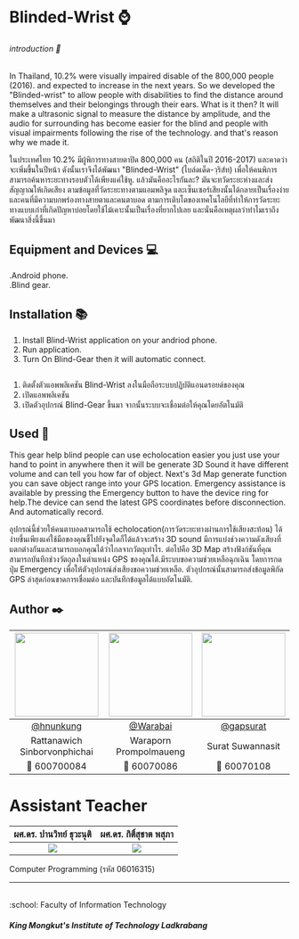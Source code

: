 
# Blinded-Wrist :watch:
###### introduction :speech_balloon:
In Thailand, 10.2% were visually impaired disable of the 800,000 people (2016). and expected to increase in the next years. So we developed the "Blinded-wrist" to allow people with disabilities to find the distance around themselves and their belongings through their ears. What is it then? It will make a ultrasonic signal to measure the distance by amplitude, and the audio for surrounding has become easier for the blind and people with visual impairments following the rise of the technology. and that's reason why we made it.


ในประเทศไทย 10.2% มีผู้พิการทางสายตาปิด 800,000 คน (สถิติในปี 2016-2017) และคาดว่าจะเพิ่มขึ้นในปีหน้า ดังนั้นเราจึงได้พัฒนา "Blinded-Wrist" (ไบล์ดเด็ด-วฺริส์ท) เพื่อให้คนพิการสามารถค้นหาระยะทางรอบตัวได้เพียงแค่ใช้หู. แล้วมันคืออะไรกันละ? มันจะทวัดระยะห่างและส่งสัญญาณให้เกิดเสียง ตามข้อมูลที่วัดระยะทางตามแอมพลิจูด และเซ็นเซอร์เสียงนั้นได้กลายเป็นเรื่องง่ายและคนที่มีความบกพร่องทางสายตาและคนตาบอด ตามการเติบโตของเทคโนโลยีที่ทำให้การวัดระยะทางแบบเก่าที่เกิดปัญหาบ่อยโดยใช้ไม้เคาะนั้นเป็นเรื่องที่ยากไปเลย และนั่นคือเหตุผลว่าทำไมเราถึงพัฒนาสิ่งนี้ขึ้นมา


## Equipment and Devices :computer:
.Android phone.<br>
.Blind gear.<br>

## Installation :books:
1.  Install  Blind-Wrist application on your andriod phone.
2. Run application.
3.  Turn On Blind-Gear then it will automatic connect.
##
1. ติดตั้งตัวแอพพลิเคชัน Blind-Wrist ลงในมือถือระบบปฏิบัติแอนดรอยด์ของคุณ
2. เปิดแอพพลิเคชัน
3. เปิดตัวอุปกรณ์ Blind-Gear ขึ้นมา จากนั้นระบบจะเชื่อมต่อให้คุณโดยอัตโนมัติ
##  Used :floppy_disk:
This gear help blind people can use echolocation easier you just use your hand to point in anywhere then it will be generate 3D Sound
it have different volume and can tell you how far of object. Next's 3d Map generate function you can save object range into your GPS location. Emergency assistance is available by pressing the Emergency button to have the device ring for help.The device can send the latest GPS coordinates before disconnection. And automatically record.


อุปกรณ์นี้ช่วยให้คนตาบอดสามารถใช้ echolocation(การวัดระยะทางผ่านการใช้เสียงสะท้อน) ได้ง่ายขึ้นเพียงแค่ใช้มือของคุณชี้ไปยังจุดใดก็ได้แล้วจะสร้าง 3D sound
มีการแบ่งช่วงความดังเสียงที่แตกต่างกันและสามารถบอกคุณได้ว่าไกลจากวัตถุเท่าไร. ต่อไปคือ 3D Map สร้างฟังก์ชันที่คุณสามารถบันทึกช่วงวัตถุลงในตำแหน่ง GPS ของคุณได้.มีระบบขอความช่วยเหลือฉุกเฉิน โดยการกดปุ่ม Emergency เพื่อให้ตัวอุปกรณ์ส่งเสียงขอความช่วยเหลือ. ตัวอุปกรณ์นั้นสามารถส่งข้อมูลพิกัด GPS ล่าสุดก่อนขาดการเชื่อมต่อ และบันทึกข้อมูลได้แบบอัตโนมัติ.<br>

## Author :black_nib:
|<a href="https://www.facebook.com/Hnunkungs"><img src="https://scontent.fbkk1-1.fna.fbcdn.net/v/t1.0-9/21231649_1401222876663807_4916051055713184915_n.jpg?_nc_fx=fbkk1-3&_nc_cat=0&oh=93d193b540fca3b7bde0e653b92025b6&oe=5B6642D8" width="150px"></a>  |<a href="https://www.facebook.com/shiroi.youkai"><img src="https://scontent.fbkk1-3.fna.fbcdn.net/v/t31.0-8/16722685_1255703587857826_3736045301934198990_o.jpg?_nc_cat=0&oh=fd767662b9c942e88680f484db4119f1&oe=5B565177"  height="150"></a>  |<a href="https://www.facebook.com/botgapp"><img src="https://scontent.fbkk1-2.fna.fbcdn.net/v/t1.0-9/26730776_1640973582616182_1747020199734670074_n.jpg?_nc_fx=fbkk1-3&_nc_cat=0&oh=4baf73275c6ae29e3674ce71c2a2b6d7&oe=5B5F3B98" width="150px"></a>|
|:-:|:-:|:-:|
|[@hnunkung](https://github.com/hnunkung)|[@Warabai](https://github.com/60070086)|[@gapsurat](https://github.com/gapsurat)|
|Rattanawich Sinborvonphichai|Waraporn Prompolmaueng|Surat Suwannasit|
|:boy: 600700084|:woman: 60070086|:boy: 60070108|


# Assistant Teacher
|ผศ.ดร. ปานวิทย์ ธุวะนุติ|ผศ.ดร. กิติ์สุชาต พสุภา|
|:-:|:-:|
|![](http://www.it.kmitl.ac.th/system/files/personnel_pics/100510_Panwit.png?1274681450)|![](http://www.it.kmitl.ac.th/system/files/personnel_pics/002.jpg?1316661597)|

Computer Programming (รหัส 06016315)

---
<br>
 :school: Faculty of Information Technology

#####  King Mongkut's Institute of Technology Ladkrabang

